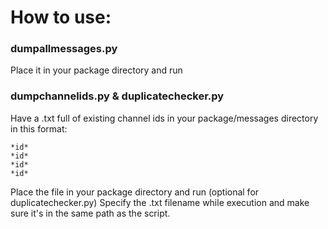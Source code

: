 # How to use:
### dumpallmessages.py
Place it in your package directory and run
### dumpchannelids.py & duplicatechecker.py
Have a .txt full of existing channel ids in your package/messages directory in this format:
```
*id*
*id*
*id*
*id*
```
Place the file in your package directory and run (optional for duplicatechecker.py)
Specify the .txt filename while execution and make sure it's in the same path as the script.

